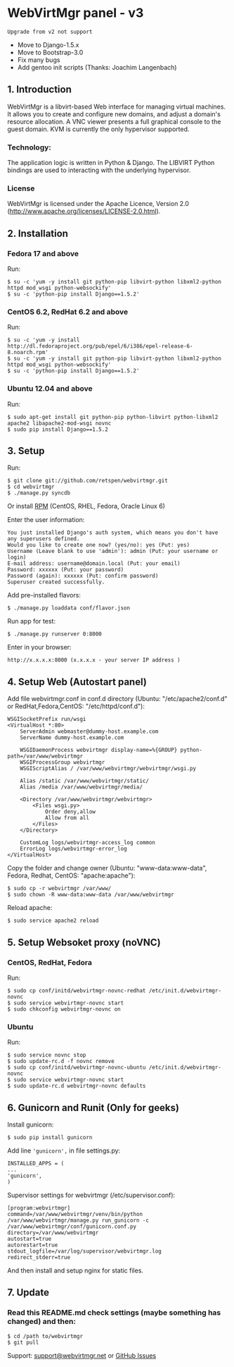 # WebVirtMgr panel - v3

<code>Upgrade from v2 not support</code>

* Move to Django-1.5.x
* Move to Bootstrap-3.0
* Fix many bugs
* Add gentoo init scripts (Thanks: Joachim Langenbach)

## 1. Introduction

WebVirtMgr is a libvirt-based Web interface for managing virtual machines. It allows you to create and configure new domains, and adjust a domain's resource allocation. A VNC viewer presents a full graphical console to the guest domain. KVM is currently the only hypervisor supported.

### Technology:

The application logic is written in Python & Django. The LIBVIRT Python bindings are used to interacting with the underlying hypervisor.

### License

WebVirtMgr is licensed under the Apache Licence, Version 2.0 (http://www.apache.org/licenses/LICENSE-2.0.html).

## 2. Installation

### Fedora 17 and above

Run:

    $ su -c 'yum -y install git python-pip libvirt-python libxml2-python httpd mod_wsgi python-websockify'
    $ su -c 'python-pip install Django==1.5.2'

### CentOS 6.2, RedHat 6.2 and above

Run:

    $ su -c 'yum -y install http://dl.fedoraproject.org/pub/epel/6/i386/epel-release-6-8.noarch.rpm'
    $ su -c 'yum -y install git python-pip libvirt-python libxml2-python httpd mod_wsgi python-websockify'
    $ su -c 'python-pip install Django==1.5.2'

### Ubuntu 12.04 and above

Run:

    $ sudo apt-get install git python-pip python-libvirt python-libxml2 apache2 libapache2-mod-wsgi novnc
    $ sudo pip install Django==1.5.2

## 3. Setup

Run: 
    
    $ git clone git://github.com/retspen/webvirtmgr.git
    $ cd webvirtmgr
    $ ./manage.py syncdb
    
Or install <a href="https://github.com/euforia/webvirtmgr">RPM</a> (CentOS, RHEL, Fedora, Oracle Linux 6)  

Enter the user information:

    You just installed Django's auth system, which means you don't have any superusers defined.
    Would you like to create one now? (yes/no): yes (Put: yes)
    Username (Leave blank to use 'admin'): admin (Put: your username or login)
    E-mail address: username@domain.local (Put: your email)
    Password: xxxxxx (Put: your password)
    Password (again): xxxxxx (Put: confirm password)
    Superuser created successfully.

Add pre-installed flavors:
    
    $ ./manage.py loaddata conf/flavor.json

Run app for test:

    $ ./manage.py runserver 0:8000
    
Enter in your browser:
    
    http://x.x.x.x:8000 (x.x.x.x - your server IP address )

## 4. Setup Web (Autostart panel)

Add file webvirtmgr.conf in conf.d directory (Ubuntu: "/etc/apache2/conf.d" or RedHat,Fedora,CentOS: "/etc/httpd/conf.d"):

    WSGISocketPrefix run/wsgi
    <VirtualHost *:80>
        ServerAdmin webmaster@dummy-host.example.com
        ServerName dummy-host.example.com

        WSGIDaemonProcess webvirtmgr display-name=%{GROUP} python-path=/var/www/webvirtmgr
        WSGIProcessGroup webvirtmgr
        WSGIScriptAlias / /var/www/webvirtmgr/webvirtmgr/wsgi.py

        Alias /static /var/www/webvirtmgr/static/
        Alias /media /var/www/webvirtmgr/media/

        <Directory /var/www/webvirtmgr/webvirtmgr>
            <Files wsgi.py>
                Order deny,allow
                Allow from all
            </Files>
        </Directory>

        CustomLog logs/webvirtmgr-access_log common
        ErrorLog logs/webvirtmgr-error_log
    </VirtualHost>

Copy the folder and change owner (Ubuntu: "www-data:www-data", Fedora, Redhat, CentOS: "apache:apache"):

    $ sudo cp -r webvirtmgr /var/www/
    $ sudo chown -R www-data:www-data /var/www/webvirtmgr

Reload apache:
    
    $ sudo service apache2 reload

## 5. Setup Websoket proxy (noVNC)

### CentOS, RedHat, Fedora

Run:

    $ sudo cp conf/initd/webvirtmgr-novnc-redhat /etc/init.d/webvirtmgr-novnc
    $ sudo service webvirtmgr-novnc start
    $ sudo chkconfig webvirtmgr-novnc on

### Ubuntu

Run: 

    $ sudo service novnc stop
    $ sudo update-rc.d -f novnc remove
    $ sudo cp conf/initd/webvirtmgr-novnc-ubuntu /etc/init.d/webvirtmgr-novnc
    $ sudo service webvirtmgr-novnc start
    $ sudo update-rc.d webvirtmgr-novnc defaults

## 6. Gunicorn and Runit (Only for geeks)

Install gunicorn:

    $ sudo pip install gunicorn

Add line <code>'gunicorn',</code> in file settings.py:

    INSTALLED_APPS = (
    ...
    'gunicorn',
    )

Supervisor settings for webvirtmgr (/etc/supervisor.conf):

    [program:webvirtmgr]
    command=/var/www/webvirtmgr/venv/bin/python /var/www/webvirtmgr/manage.py run_gunicorn -c /var/www/webvirtmgr/conf/gunicorn.conf.py
    directory=/var/www/webvirtmgr
    autostart=true
    autorestart=true
    stdout_logfile=/var/log/supervisor/webvirtmgr.log
    redirect_stderr=true
    
And then install and setup nginx for static files.

## 7. Update

### Read this README.md check settings (maybe something has changed) and then:

    $ cd /path to/webvirtmgr
    $ git pull

Support: support@webvirtmgr.net or <a href="https://github.com/retspen/webvirtmgr/issues">GitHub Issues</a>
